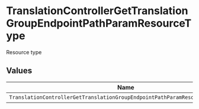 # TranslationControllerGetTranslationGroupEndpointPathParamResourceType

Resource type


## Values

| Name                                                                            | Value                                                                           |
| ------------------------------------------------------------------------------- | ------------------------------------------------------------------------------- |
| `TranslationControllerGetTranslationGroupEndpointPathParamResourceTypeWorkflow` | workflow                                                                        |